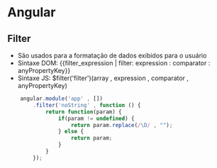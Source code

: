 # Angular

## Filter

* São usados para a formatação de dados exibidos para o usuário
* Sintaxe DOM: {{filter_expression | filter: expression : comparator : anyPropertyKey}}
* Sintaxe JS: $filter('filter')(array , expression , comparator , anyPropertyKey)

```js
    angular.module('app' , [])
        .filter('noString' , function () {
            return function(param) {
                if(param != undefined) {
                    return param.replace(/\D/ , "");
                } else {
                    return param;
                }
            }
        });
```
